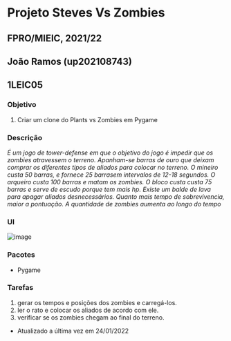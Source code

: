 # Projeto Steves Vs Zombies
## FPRO/MIEIC, 2021/22
## João Ramos (up202108743)
## 1LEIC05

### Objetivo

1. Criar um clone do Plants vs Zombies em Pygame

### Descrição

*É um jogo de tower-defense em que o objetivo do jogo é impedir que os zombies atravessem o terreno. 
Apanham-se barras de ouro que deixam comprar os diferentes tipos de aliados para colocar no terreno.
O mineiro custa 50 barras, e fornece 25 barrasem intervalos de 12-18 segundos.
O arqueiro custa 100 barras e matam os zombies.
O bloco custa custa 75 barras e serve de escudo porque tem mais hp.
Existe um balde de lava para apagar aliados desnecessários. 
Quanto mais tempo de sobrevivencia, maior a pontuação.
A quantidade de zombies aumenta ao longo do tempo*

### UI

![image](https://user-images.githubusercontent.com/92692460/151075249-06c42db0-0831-4252-949c-b5a8fce86204.png)

### Pacotes

- Pygame

### Tarefas

1. gerar os tempos e posições dos zombies e carregá-los.
2. ler o rato e colocar os aliados de acordo com ele.
3. verificar se os zombies chegam ao final do terreno.

- Atualizado a última vez em 24/01/2022
